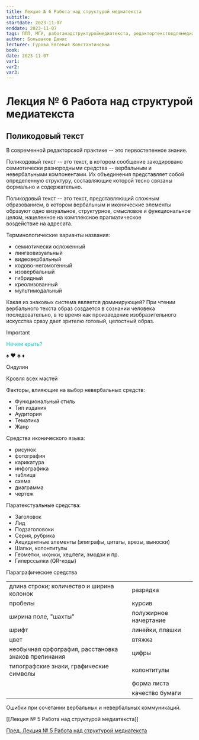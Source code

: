 ```yaml
---
title: Лекция № 6 Работа над структурой медиатекста
subtitle: 
startdate: 2023-11-07
enddate: 2023-11-07
tags: ППП, МГУ, работанадструктуроймедиатекста, редактортекстовдлямедиа
author: Большаков Денис
lecturer: Гурова Евгения Константиновна
book: 
date: 2023-11-07
var1: 
var2: 
var3:
---
```

# Лекция № 6 Работа над структурой медиатекста

## Поликодовый текст

В современной редакторской практике -- это первостепенное знание. 

Поликодовый текст -- это текст, в котором сообщение закодировано семиотически разнородными средства -- вербальным и невербальными компонентами. Их объединения представляет собой определенную структуру, составляющие которой тесно связаны формально и содержательно. 


Поликодовый текст -- это текст, представляющий сложным образованием, в котором вербальным и иконические элементы образуют одно визуальное, структурное, смысловое и функциональное целом, нацеленное на комплексное прагматическое воздействие на адресата.


Терминологические варианты названия:
* семиотически осложенный
* лингвовизуальный
* видеовербальный
* кодово-негомогенный
* изовербальный
* гибридный
* креолизованный
* мультимодальный



Какая из знаковых система является доминирующей?
При чтении вербального текста образ создается в сознании человека последовательно, в то время как произведение изобразительного искусства сразу дает зрителю готовый, целостный образ. 

> [!important]
><span style = "color:#09c1be">Нечем крыть?
>
>:spades: :hearts: :clubs: :diamonds:
>
>Ондулин 
>
>Кровля всех мастей</span>


Факторы, влияющие на выбор невербальных средств:
* Функциональный стиль
* Тип издания
* Аудитория
* Тематика
* Жанр

Средства иконического языка:
* рисунок
* фотография
* карикатура
* инфографика
* таблица
* схема
* диаграмма
* чертеж

Паратекстуальные средства:
* Заголовок
* Лид
* Подзаголовоки
* Серия, рубрика
* Акцидентные элементы (эпиграфы, цитаты, врезы, выноски)
* Шапки, колонтитулы
* Геометки, иконки, хештеги, эмодзи и пр. 
* Гиперссылки (QR-коды)

Параграфические средства 

|                                                     |                       |
| --------------------------------------------------- | --------------------- |
| длина строки; количество и ширина колонок           | разрядка              |
| пробелы                                             | курсив                |
| ширина поле, "шахты"                                | полужирное начертание |
| шрифт                                               | линейки, плашки       |
| цвет                                                | втяжка                |
| необычная орфография, расстановка знаков препинания | цифры                 |
| типографские знаки, графические символы             | колонтитулы           |
|                                                     | форма листа           |
|                                                     | качество бумаги       |


Ошибки при сочетании вербальных и невербальных коммуникаций. 


[[Лекция № 5 Работа над структурой медиатекста]]

[Пред. Лекция № 5 Работа над структурой медиатекста](https://github.com/denisbolshakoff/MSU/blob/main/Работа%20над%20структурой%20медитекста/Лекция%20№%205%20Работа%20над%20структурой%20медиатекста.md)